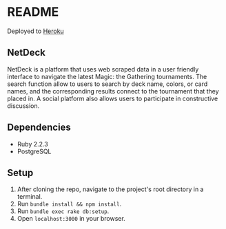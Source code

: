 # README
Deployed to [Heroku](http://net-deck.herokuapp.com)

## NetDeck
NetDeck is a platform that uses web scraped data in a user friendly interface to navigate the latest Magic: the Gathering tournaments. The search function allow to users to search by deck name, colors, or card names, and the corresponding results connect to the tournament that they placed in. A social platform also allows users to participate in constructive discussion.

## Dependencies
* Ruby 2.2.3
* PostgreSQL

## Setup
1. After cloning the repo, navigate to the project's root directory in a terminal.
2. Run `bundle install && npm install`.
3. Run `bundle exec rake db:setup`.
4. Open `localhost:3000` in your browser.
